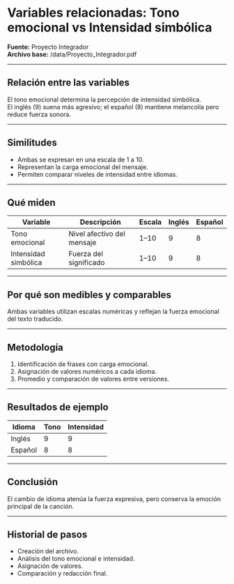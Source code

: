 # Variables relacionadas: Tono emocional vs Intensidad simbólica
**Fuente:** Proyecto Integrador  
**Archivo base:** /data/Proyecto_Integrador.pdf  

---

## Relación entre las variables
El tono emocional determina la percepción de intensidad simbólica.  
El inglés (9) suena más agresivo; el español (8) mantiene melancolía pero reduce fuerza sonora.

---

## Similitudes
- Ambas se expresan en una escala de 1 a 10.  
- Representan la carga emocional del mensaje.  
- Permiten comparar niveles de intensidad entre idiomas.

---

## Qué miden
| Variable | Descripción | Escala | Inglés | Español |
|-----------|-------------|--------|---------|----------|
| Tono emocional | Nivel afectivo del mensaje | 1–10 | 9 | 8 |
| Intensidad simbólica | Fuerza del significado | 1–10 | 9 | 8 |

---

## Por qué son medibles y comparables
Ambas variables utilizan escalas numéricas y reflejan la fuerza emocional del texto traducido.

---

## Metodología
1. Identificación de frases con carga emocional.  
2. Asignación de valores numéricos a cada idioma.  
3. Promedio y comparación de valores entre versiones.

---

## Resultados de ejemplo
| Idioma | Tono | Intensidad |
|--------|------|-------------|
| Inglés | 9 | 9 |
| Español | 8 | 8 |

---

## Conclusión
El cambio de idioma atenúa la fuerza expresiva, pero conserva la emoción principal de la canción.

---

## Historial de pasos
- Creación del archivo.  
- Análisis del tono emocional e intensidad.  
- Asignación de valores.  
- Comparación y redacción final.
